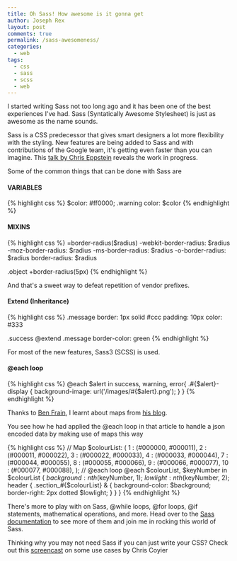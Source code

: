 ```yaml
---
title: Oh Sass! How awesome is it gonna get
author: Joseph Rex
layout: post
comments: true
permalink: /sass-awesomeness/
categories:
  - web
tags:
  - css
  - sass
  - scss
  - web
---
```

I started writing Sass not too long ago and it has been one of the best experiences I've had. Sass (Syntatically Awesome Stylesheet) is just as awesome as the name sounds.

Sass is a CSS predecessor that gives smart designers a lot more flexibility with the styling. New features are being added to Sass and with contributions of the Google team, it's getting even faster than you can imagine. This [talk by Chris Eppstein][1] reveals the work in progress.
<!--more-->

Some of the common things that can be done with Sass are

#### VARIABLES

{% highlight css %}
$color: #ff0000;
.warning
    color: $color
{% endhighlight %}

#### MIXINS

{% highlight css %}
=border-radius($radius)
    -webkit-border-radius: $radius
    -moz-border-radius:    $radius
    -ms-border-radius:     $radius
    -o-border-radius:      $radius
    border-radius:         $radius

.object
     +border-radius(5px)
{% endhighlight %}

And that's a sweet way to defeat repetition of vendor prefixes.

#### Extend (Inheritance)

{% highlight css %}
.message
        border: 1px solid #ccc
        padding: 10px
        color: #333

.success
        @extend .message
        border-color: green
{% endhighlight %}

For most of the new features, Sass3 (SCSS) is used.

#### @each loop

{% highlight css %}
@each $alert in success, warning, error{
  .#{$alert}-display {
    background-image: url('/images/#{$alert}.png');
  }
}
{% endhighlight %}

Thanks to [Ben Frain][2], I learnt about maps from [his blog][3].

You see how he had applied the @each loop in that article to handle a json encoded data by making use of maps this way

{% highlight css %}
// Map
$colourList: (
    1  : (#000000, #000011), 
    2  : (#000011, #000022), 
    3  : (#000022, #000033), 
    4  : (#000033, #000044), 
    7  : (#000044, #000055), 
    8  : (#000055, #000066), 
    9  : (#000066, #000077), 
    10 : (#000077, #000088), 
);
// @each loop
@each $colourList, $keyNumber in $colourList {
    $background: nth($keyNumber, 1);
    $lowlight: nth($keyNumber, 2);
    header {
        .section_#{$colourList} & {
            background-color: $background;
            border-right: 2px dotted $lowlight;
        }
    }
}
{% endhighlight %}

There's more to play with on Sass, @while loops, @for loops, @if statements, mathematical operations, and more. Head over to the <a href="http://sass-lang.com/documentation/file.Sass_REFERENCE.html" target="_blank">Sass documentation</a> to see more of them and join me in rocking this world of Sass.

Thinking why you may not need Sass if you can just write your CSS? Check out this <a href="http://css-tricks.com/video-screencasts/132-quick-useful-case-sass-math-mixins/" target="_blank">screencast</a> on some use cases by Chris Coyier

 [1]: https://www.youtube.com/watch?v=-ZJeOJGazgE
 [2]: http://benfrain.com/
 [3]: http://benfrain.com/using-lists-with-maps-in-sass-3-3